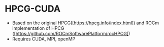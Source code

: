 HPCG-CUDA
======================

- Based on the original HPCG([https://hpcg.info/index.html]) and ROCm implementation of HPCG ([https://github.com/ROCmSoftwarePlatform/rocHPCG])
- Requires CUDA, MPI, openMP

